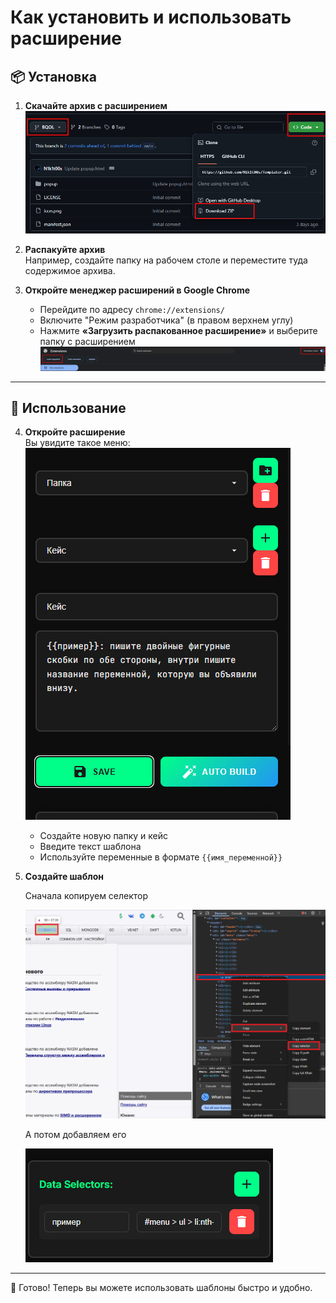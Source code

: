 # Как установить и использовать расширение

## 📦 Установка

1. **Скачайте архив с расширением**  
   ![Скриншот](How%20to%20use%20it/download.png)

2. **Распакуйте архив**  
   Например, создайте папку на рабочем столе и переместите туда содержимое архива.

3. **Откройте менеджер расширений в Google Chrome**  
   - Перейдите по адресу `chrome://extensions/`  
   - Включите "Режим разработчика" (в правом верхнем углу)  
   - Нажмите **«Загрузить распакованное расширение»** и выберите папку с расширением  
   ![Скриншот](How%20to%20use%20it/upload.png)

---

## 🚀 Использование

4. **Откройте расширение**  
   Вы увидите такое меню:  
   ![Скриншот](How%20to%20use%20it/main.jpg)

   - Создайте новую папку и кейс  
   - Введите текст шаблона  
   - Используйте переменные в формате `{{имя_переменной}}`  

6. **Создайте шаблон**

   Сначала копируем селектор

   
   ![Скриншот](How%20to%20use%20it/selector.png)
   
   А потом добавляем его

   
   ![Скриншот](How%20to%20use%20it/data.jpg)
  
---

🔧 Готово! Теперь вы можете использовать шаблоны быстро и удобно.
